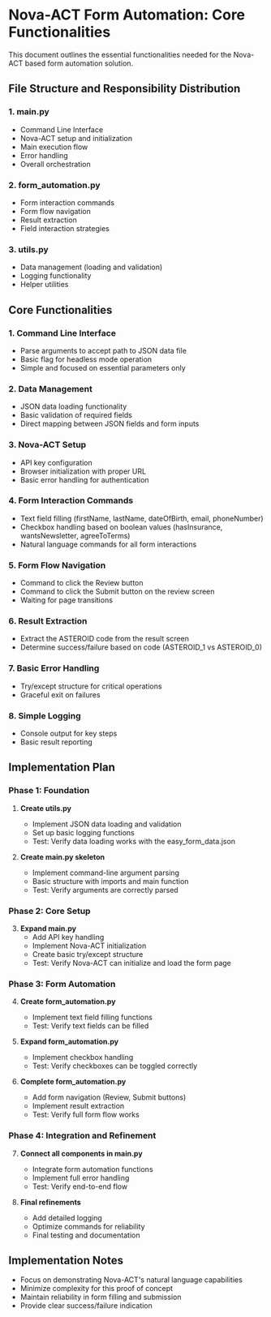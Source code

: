 # Nova-ACT Form Automation: Core Functionalities

This document outlines the essential functionalities needed for the Nova-ACT based form automation solution.

## File Structure and Responsibility Distribution

### 1. main.py
- Command Line Interface
- Nova-ACT setup and initialization
- Main execution flow
- Error handling
- Overall orchestration

### 2. form_automation.py
- Form interaction commands
- Form flow navigation
- Result extraction
- Field interaction strategies

### 3. utils.py
- Data management (loading and validation)
- Logging functionality
- Helper utilities

## Core Functionalities

### 1. Command Line Interface
- Parse arguments to accept path to JSON data file
- Basic flag for headless mode operation
- Simple and focused on essential parameters only

### 2. Data Management
- JSON data loading functionality
- Basic validation of required fields
- Direct mapping between JSON fields and form inputs

### 3. Nova-ACT Setup
- API key configuration
- Browser initialization with proper URL
- Basic error handling for authentication

### 4. Form Interaction Commands
- Text field filling (firstName, lastName, dateOfBirth, email, phoneNumber)
- Checkbox handling based on boolean values (hasInsurance, wantsNewsletter, agreeToTerms)
- Natural language commands for all form interactions

### 5. Form Flow Navigation
- Command to click the Review button
- Command to click the Submit button on the review screen
- Waiting for page transitions

### 6. Result Extraction
- Extract the ASTEROID code from the result screen
- Determine success/failure based on code (ASTEROID_1 vs ASTEROID_0)

### 7. Basic Error Handling
- Try/except structure for critical operations
- Graceful exit on failures

### 8. Simple Logging
- Console output for key steps
- Basic result reporting

## Implementation Plan

### Phase 1: Foundation
1. **Create utils.py**
   - Implement JSON data loading and validation
   - Set up basic logging functions
   - Test: Verify data loading works with the easy_form_data.json

2. **Create main.py skeleton**
   - Implement command-line argument parsing
   - Basic structure with imports and main function
   - Test: Verify arguments are correctly parsed

### Phase 2: Core Setup
3. **Expand main.py**
   - Add API key handling
   - Implement Nova-ACT initialization
   - Create basic try/except structure
   - Test: Verify Nova-ACT can initialize and load the form page

### Phase 3: Form Automation
4. **Create form_automation.py**
   - Implement text field filling functions
   - Test: Verify text fields can be filled

5. **Expand form_automation.py**
   - Implement checkbox handling
   - Test: Verify checkboxes can be toggled correctly

6. **Complete form_automation.py**
   - Add form navigation (Review, Submit buttons)
   - Implement result extraction
   - Test: Verify full form flow works

### Phase 4: Integration and Refinement
7. **Connect all components in main.py**
   - Integrate form automation functions
   - Implement full error handling
   - Test: Verify end-to-end flow

8. **Final refinements**
   - Add detailed logging
   - Optimize commands for reliability
   - Final testing and documentation

## Implementation Notes
- Focus on demonstrating Nova-ACT's natural language capabilities
- Minimize complexity for this proof of concept
- Maintain reliability in form filling and submission
- Provide clear success/failure indication